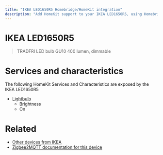 ```yaml
---
title: "IKEA LED1650R5 Homebridge/HomeKit integration"
description: "Add HomeKit support to your IKEA LED1650R5, using Homebridge, Zigbee2MQTT and homebridge-z2m."
---
```

<!---
This file has been GENERATED using src/docgen/docgen.ts
DO NOT EDIT THIS FILE MANUALLY!
-->
# IKEA LED1650R5
> TRADFRI LED bulb GU10 400 lumen, dimmable


# Services and characteristics
The following HomeKit Services and Characteristics are exposed by
the IKEA LED1650R5

* [Lightbulb](../../light.md)
  * Brightness
  * On


# Related
* [Other devices from IKEA](../index.md#ikea)
* [Zigbee2MQTT documentation for this device](https://www.zigbee2mqtt.io/devices/LED1650R5.html)